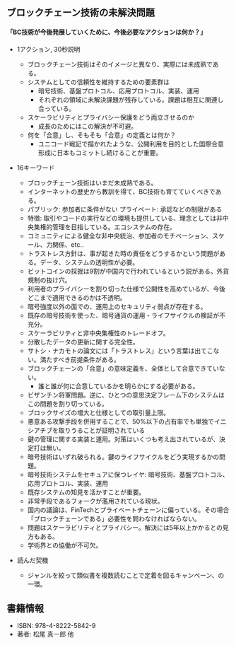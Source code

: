 ## ブロックチェーン技術の未解決問題  

#### 「BC技術が今後発展していくために、今後必要なアクションは何か？」  

+ 1アクション, 30秒説明  
  + ブロックチェーン技術はそのイメージと異なり、実際には未成熟である。
  + システムとしての信頼性を維持するための要素群は  
    - 暗号技術、基盤プロトコル、応用プロトコル、実装、運用
    - それぞれの領域に未解決課題が残存している。課題は相互に関連し合っている。 
  + スケーラビリティとプライバシー保護をどう両立させるのか  
    - 成長のためにはこの解決が不可避。  
  + 何を「合意」し、そもそも「合意」の定義とは何か？
    - ユニコード戦記で描かれたような、公開利用を目的とした国際合意形成に日本もコミットし続けることが重要。

+ 16キーワード  
  - ブロックチェーン技術はいまだ未成熟である。  
  - インターネットの歴史から教訓を得て、BC技術も育てていくべきである。  
  - パブリック: 参加者に条件がない プライベート: 承認などの制限がある  
  - 特徴: 取引やコードの実行などの環境も提供している、理念としては非中央集権的管理を目指している。エコシステムの存在。
  - コミュニティによる健全な非中央統治、参加者のモチベーション、スケール、力関係、etc..
  - トラストレス方針は、事が起きた時の責任をどうするかという問題がある。データ、システムの透明性が必要。  
  - ビットコインの採掘は9割が中国内で行われているという説がある。外貨規制の抜け穴。  
  - 利用者のプライバシーを割り切った仕様で公開性を高めているが、今後どこまで適用できるのかは不透明。  
  - 暗号強度以外の面での、運用上のセキュリティ弱点が存在する。  
  - 既存の暗号技術を使った、暗号通貨の運用・ライフサイクルの検証が不充分。  
  - スケーラビリティと非中央集権性のトレードオフ。  
  - 分散したデータの更新に関する完全性。  
  - サトシ・ナカモトの論文には「トラストレス」という言葉は出てこない。満たすべき前提条件がある。  
  - ブロックチェーンの「合意」の意味定義を、全体として合意できていない。 
    - 誰と誰が何に合意しているかを明らかにする必要がある。   
  - ビザンチン将軍問題。逆に、ひとつの意思決定フレーム下のシステムはこの問題を割り切っている。  
  - ブロックサイズの増大と仕様としての取引量上限。  
  - 悪意ある攻撃手段を併用することで、50%以下の占有率でも単独でイニシアチブを取りうることが証明されている  
  - 鍵の管理に関する実装と運用。対策はいくつも考え出されているが、決定打は無い。  
  - 暗号技術はいずれ破られる。鍵のライフサイクルをどう実現するかの問題。  
  - 暗号技術システムをセキュアに保つレイヤ: 暗号技術、基盤プロトコル、応用プロトコル、実装、運用
  - 既存システムの知見を活かすことが重要。
  - 非常手段であるフォークが濫用されている現状。
  - 国内の議論は、FinTechとプライベートチェーンに偏っている。その場合「ブロックチェーンである」必要性を問わなければならない。   
  - 問題はスケーラビリティとプライバシー。解決には5年以上かかるとの見方もある。
  - 学術界との協働が不可欠。  

+ 読んだ契機  
  + ジャンルを絞って類似書を複数読むことで定着を図るキャンペーン、の一環。  
  
## 書籍情報  

+ ISBN: 978-4-8222-5842-9  
+ 著者: 松尾 真一郎 他
